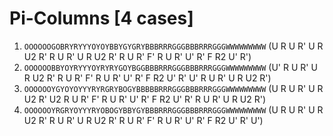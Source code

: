 # Pi-Columns [4 cases]

1. `OOOOOOGOBRYRYYYOYOYBBYGYGRYBBBRRRGGGBBBRRRGGGWWWWWWWWW` (U R U R' U R U2 R' R U R' U R U2 R' R U R' F' R U R' U' R' F R2 U' R')
1. `OOOOOOBBYOYRYYYOYRYRYGOYBGGBBBRRRGGGBBBRRRGGGWWWWWWWWW` (U' R U R' U R U2 R' R U R' F' R U R' U' R' F R2 U' R' U' R U R' U R U2 R')
1. `OOOOOOYGYOYOYYYRYRGRYBOGYBBBBBRRRGGGBBBRRRGGGWWWWWWWWW` (U R U R' U R U2 R' U2 R U R' F' R U R' U' R' F R2 U' R' R U R' U R U2 R')
1. `OOOOOOYRGRYOYYYRYOBOGYBBYGYBBBRRRGGGBBBRRRGGGWWWWWWWWW` (U R U R' U R U2 R' R U R' U R U2 R' R U R' F' R U R' U' R' F R2 U' R' U')
